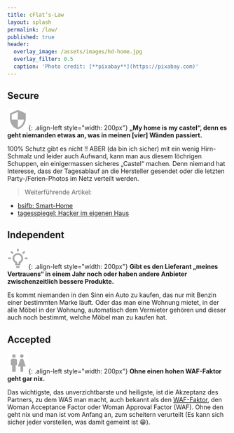 ```yaml
---
title: cFlat’s-Law
layout: splash
permalink: /law/
published: true
header:
  overlay_image: /assets/images/hd-home.jpg
  overlay_filter: 0.5
  caption: 'Photo credit: [**pixabay**](https://pixabay.com)'
---
```


## Secure

![security.svg](/assets/images/security.svg){: .align-left style="width: 200px"}
**„My home is my castel“, denn es geht niemanden etwas an, was in meinen [vier] Wänden passiert.** 

100% Schutz gibt es nicht !! ABER (da bin ich sicher) mit ein wenig Hirn-Schmalz und leider auch Aufwand, kann man aus diesem löchrigen Schuppen, ein einigermassen sicheres „Castel“ machen. Denn niemand hat Interesse, dass der Tagesablauf an die Hersteller gesendet oder die letzten Party-/Ferien-Photos im Netz verteilt werden.

> Weiterführende Artikel:
- [bsifb: Smart-Home](https://www.bsi-fuer-buerger.de/BSIFB/DE/DigitaleGesellschaft/IoT/SmartHome/SmartHome_node.html)
- [tagesspiegel: Hacker im eigenen Haus](http://digitalpresent.tagesspiegel.de/hacker-im-eigenen-haus)

## Independent

![lightbulb-on-outline.svg](/assets/images/lightbulb-on-outline.svg){: .align-left style="width: 200px"}
**Gibt es den Lieferant „meines Vertrauens“ in einem Jahr noch oder haben andere Anbieter zwischenzeitlich bessere Produkte.**

Es kommt niemanden in den Sinn ein Auto zu kaufen, das nur mit Benzin einer bestimmten Marke läuft. Oder das man eine Wohnung mietet, in der alle Möbel in der Wohnung, automatisch dem Vermieter gehören und dieser auch noch bestimmt, welche Möbel man zu kaufen hat. 

## Accepted

![human-male-female.svg](/assets/images/human-male-female.svg){: .align-left style="width: 200px"}
**Ohne einen hohen WAF-Faktor geht gar nix.**

Das wichtigste, das unverzichtbarste und heiligste, ist die Akzeptanz des Partners, zu dem WAS man macht, auch bekannt als den [WAF-Faktor](https://de.wikipedia.org/wiki/Woman_acceptance_factor), den Woman Acceptance Factor oder Woman Approval Factor (WAF). Ohne den geht nix und man ist vom Anfang an, zum scheitern verurteilt (Es kann sich sicher jeder vorstellen, was damit gemeint ist :grin:).
